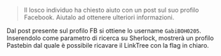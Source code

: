 > Il losco individuo ha chiesto aiuto con un post sul suo profilo Facebook. Aiutalo ad ottenere ulteriori informazioni.

Dal post presente sul profilo FB si ottiene lo username `GabiBOH0205`. Inserendolo come parametro di ricerca su Sherlock, mostrerà un profilo Pastebin dal quale è possibile ricavare il LinkTree con la flag in chiaro.
